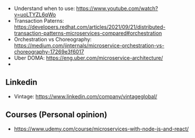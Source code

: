- Understand when to use: https://www.youtube.com/watch?v=uoLTYZL6qWo
- Transaction Paterns: https://developers.redhat.com/articles/2021/09/21/distributed-transaction-patterns-microservices-compared#orchestration
- Orchestration vs Choreography: https://medium.com/jinternals/microservice-orchestration-vs-choreography-17269e3f6017
- Uber DOMA: https://eng.uber.com/microservice-architecture/
- 
## Linkedin
- Vintage: https://www.linkedin.com/company/vintageglobal/

## Courses (Personal opinion)
- https://www.udemy.com/course/microservices-with-node-js-and-react/
